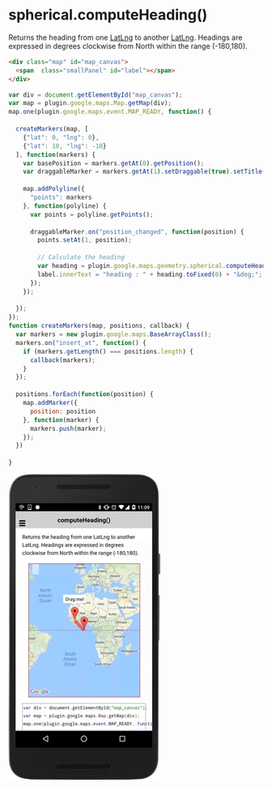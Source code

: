 # spherical.computeHeading()

Returns the heading from one [LatLng](../../../LatLng/README.md) to another [LatLng](../../../LatLng/README.md). Headings are expressed in degrees clockwise from North within the range (-180,180).

```html
<div class="map" id="map_canvas">
  <span  class="smallPanel" id="label"></span>
</div>
```

```js
var div = document.getElementById("map_canvas");
var map = plugin.google.maps.Map.getMap(div);
map.one(plugin.google.maps.event.MAP_READY, function() {

  createMarkers(map, [
    {"lat": 0, "lng": 0},
    {"lat": 10, "lng": -10}
  ], function(markers) {
    var basePosition = markers.getAt(0).getPosition();
    var draggableMarker = markers.getAt(1).setDraggable(true).setTitle("Drag me!").showInfoWindow();

    map.addPolyline({
      "points": markers
    }, function(polyline) {
      var points = polyline.getPoints();

      draggableMarker.on("position_changed", function(position) {
        points.setAt(1, position);

        // Calculate the heading
        var heading = plugin.google.maps.geometry.spherical.computeHeading(basePosition, position);
        label.innerText = "heading : " + heading.toFixed(0) + "&deg;";
      });
    });

  });
});
function createMarkers(map, positions, callback) {
  var markers = new plugin.google.maps.BaseArrayClass();
  markers.on("insert_at", function() {
    if (markers.getLength() === positions.length) {
      callback(markers);
    }
  });

  positions.forEach(function(position) {
    map.addMarker({
      position: position
    }, function(marker) {
      markers.push(marker);
    });
  })

}
```

![](image.gif)

